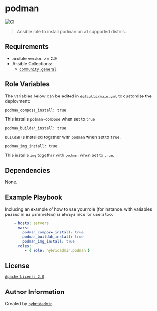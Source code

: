 podman
=========

[![CI](https://github.com/hybridadmin/ansible-role-podman/actions/workflows/build.yml/badge.svg?branch=main)](https://github.com/hybridadmin/ansible-role-podman/actions/workflows/build.yml)

> Ansible role to install podman on all supported distros.

Requirements
------------

* ansible version >= 2.9
* Ansible Collections:
  * [`community.general`](https://github.com/ansible-collections/community.general)


Role Variables
--------------

The variables below can be edited in [`defaults/main.yml`](defaults/main.yml) to customize the deployment:

    podman_compose_install: true

This installs `podman-compose` when set to `true`

    podman_buildah_install: true

`buildah` is installed together with `podman` when set to `true`.

    podman_img_install: true

This installs `img` together with `podman` when set to `true`.


Dependencies
------------

None.


Example Playbook
----------------

Including an example of how to use your role (for instance, with variables passed in as parameters) is always nice for users too:

```yaml
    - hosts: servers
      vars:
        podman_compose_install: true
        podman_buildah_install: true
        podman_img_install: true
      roles:
         - { role: hybridadmin.podman }
```


License
-------

[`Apache License 2.0`](./LICENSE)

Author Information
------------------

Created by [`hybridadmin`](https://github.com/hybridadmin).
